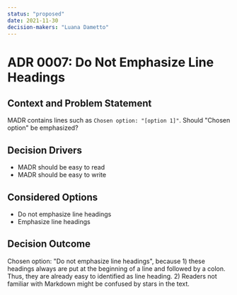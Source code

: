 ```yaml
---
status: "proposed"
date: 2021-11-30
decision-makers: "Luana Dametto"
---
```


# ADR 0007: Do Not Emphasize Line Headings

## Context and Problem Statement

MADR contains lines such as `Chosen option: "[option 1]"`. Should "Chosen option" be emphasized?

## Decision Drivers

* MADR should be easy to read
* MADR should be easy to write

## Considered Options

* Do not emphasize line headings
* Emphasize line headings

## Decision Outcome

Chosen option: "Do not emphasize line headings", because 1) these headings always are put at the beginning of a line and followed by a colon. Thus, they are already easy to identified as line heading. 2) Readers not familiar with Markdown might be confused by stars in the text.
